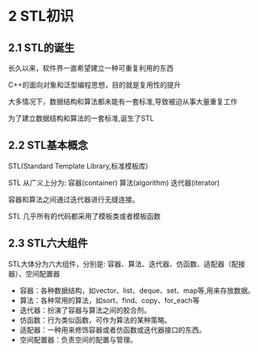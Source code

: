 # 2 STL初识

## 2.1 STL的诞生

长久以来，软件界一直希望建立一种可重复利用的东西

C++的面向对象和泛型编程思想，目的就是复用性的提升

大多情况下，数据结构和算法都未能有一套标准,导致被迫从事大量重复工作

为了建立数据结构和算法的一套标准,诞生了STL

## 2.2 STL基本概念

STL(Standard Template Library,标准模板库)

STL 从广义上分为: 容器(container) 算法(algorithm) 迭代器(iterator)

容器和算法之间通过迭代器进行无缝连接。

STL 几乎所有的代码都采用了模板类或者模板函数

## 2.3 STL六大组件

STL大体分为六大组件，分别是: 容器、算法、迭代器、仿函数、适配器（配接器）、空间配置器

- 容器：各种数据结构，如vector、list、deque、set、map等,用来存放数据。
- 算法：各种常用的算法，如sort、find、copy、for_each等
- 迭代器：扮演了容器与算法之间的胶合剂。
- 仿函数：行为类似函数，可作为算法的某种策略。
- 适配器：一种用来修饰容器或者仿函数或迭代器接口的东西。
- 空间配置器：负责空间的配置与管理。